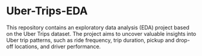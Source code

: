 # Uber-Trips-EDA
This repository contains an exploratory data analysis (EDA) project based on the Uber Trips dataset. The project aims to uncover valuable insights into Uber trip patterns, such as ride frequency, trip duration, pickup and drop-off locations, and driver performance.
